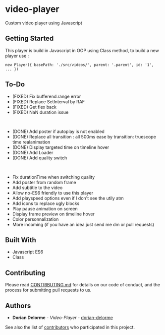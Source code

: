 # video-player

Custom video player using Javascript

## Getting Started

This player is build in Javascript in OOP using Class method, to build a new player use :

```
new Player({ basePath: './src/videos/', parent: '.parent', id: '1', ... })
```

## To-Do

* (FIXED) Fix bufferend.range error
* (FIXED) Replace SetInterval by RAF
* (FIXED) Get flex back
* (FIXED) NaN duration issue
<br/>

* (DONE) Add poster if autoplay is not enabled
* (DONE) Replace all transition : all 500ms ease by transition: truescope time realanimation
* (DONE) Display targeted time on timeline hover
* (DONE) Add Loader
* (DONE) Add quality switch
<br/>

* Fix durationTime when switching quality
* Add poster from random frame
* Add subtitle to the video
* Allow no-ES6 friendly to use this player
* Add playspeed options even if I don't see the utily atm
* Add icons to replace ugly blocks
* Play pause animation on screen
* Display frame preview on timeline hover
* Color personnalization
* More incoming (if you have an idea just send me dm or pull requests)

## Built With

* Javascript ES6
* Class

## Contributing

Please read [CONTRIBUTING.md](https://github.com/dorian-delorme/video-player/blob/master/CONTRIBUTING.md) for details on our code of conduct, and the process for submitting pull requests to us.

## Authors

* **Dorian Delorme** - *Video-Player* - [dorian-delorme](https://github.com/dorian-delorme)

See also the list of [contributors](https://github.com/dorian-delorme/video-player/contributors) who participated in this project.